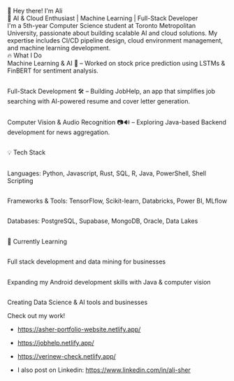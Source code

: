 👋 Hey there! I'm Ali\
🚀 AI & Cloud Enthusiast | Machine Learning | Full-Stack Developer\
I'm a 5th-year Computer Science student at Toronto Metropolitan University, passionate about building scalable AI and cloud solutions. My expertise includes CI/CD pipeline design, cloud environment management, and machine learning development.\
🔥 What I Do\
Machine Learning & AI 🤖 – Worked on stock price prediction using LSTMs & FinBERT for sentiment analysis.
##
Full-Stack Development 🛠️ – Building JobHelp, an app that simplifies job searching with AI-powered resume and cover letter generation.
##
Computer Vision & Audio Recognition 📷🔊 – Exploring Java-based Backend development for news aggregation.
##
💡 Tech Stack
##
Languages: Python, Javascript, Rust, SQL, R, Java, PowerShell, Shell Scripting
##
Frameworks & Tools: TensorFlow, Scikit-learn, Databricks, Power BI, MLflow
##
Databases: PostgreSQL, Supabase, MongoDB, Oracle, Data Lakes
##
🌱 Currently Learning
##
Full stack development and data mining for businesses
##
Expanding my Android development skills with Java & computer vision
##
Creating Data Science & AI tools and businesses

Check out my work!
- https://asher-portfolio-website.netlify.app/
- https://jobhelp.netlify.app/
- https://verinew-check.netlify.app/

- I also post on Linkedin: https://www.linkedin.com/in/ali-sher
